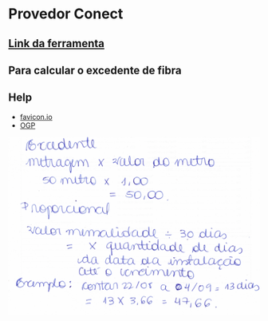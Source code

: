 # Provedor Conect

## [Link da ferramenta](https://conectsantarem.com.br/excedente/)

## Para calcular o excedente de fibra

## Help

- [favicon.io](https://favicon.io/logo-generator/)
- [OGP](https://ogp.me/)

![Explicação](./img/CCI_000004.jpg)
